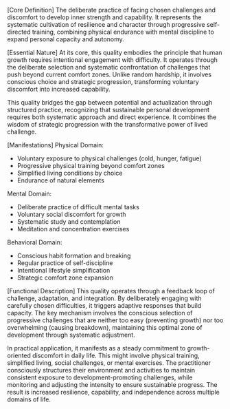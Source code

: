 [Core Definition]
The deliberate practice of facing chosen challenges and discomfort to develop inner strength and capability. It represents the systematic cultivation of resilience and character through progressive self-directed training, combining physical endurance with mental discipline to expand personal capacity and autonomy.

[Essential Nature]
At its core, this quality embodies the principle that human growth requires intentional engagement with difficulty. It operates through the deliberate selection and systematic confrontation of challenges that push beyond current comfort zones. Unlike random hardship, it involves conscious choice and strategic progression, transforming voluntary discomfort into increased capability.

This quality bridges the gap between potential and actualization through structured practice, recognizing that sustainable personal development requires both systematic approach and direct experience. It combines the wisdom of strategic progression with the transformative power of lived challenge.

[Manifestations]
Physical Domain:
- Voluntary exposure to physical challenges (cold, hunger, fatigue)
- Progressive physical training beyond comfort zones
- Simplified living conditions by choice
- Endurance of natural elements

Mental Domain:
- Deliberate practice of difficult mental tasks
- Voluntary social discomfort for growth
- Systematic study and contemplation
- Meditation and concentration exercises

Behavioral Domain:
- Conscious habit formation and breaking
- Regular practice of self-discipline
- Intentional lifestyle simplification
- Strategic comfort zone expansion

[Functional Description]
This quality operates through a feedback loop of challenge, adaptation, and integration. By deliberately engaging with carefully chosen difficulties, it triggers adaptive responses that build capacity. The key mechanism involves the conscious selection of progressive challenges that are neither too easy (preventing growth) nor too overwhelming (causing breakdown), maintaining this optimal zone of development through systematic adjustment.

In practical application, it manifests as a steady commitment to growth-oriented discomfort in daily life. This might involve physical training, simplified living, social challenges, or mental exercises. The practitioner consciously structures their environment and activities to maintain consistent exposure to development-promoting challenges, while monitoring and adjusting the intensity to ensure sustainable progress. The result is increased resilience, capability, and independence across multiple domains of life.